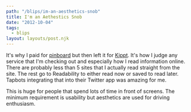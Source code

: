 ```yaml
---
path: "/blips/im-an-aesthetics-snob"
title: I'm an Aethestics Snob
date: "2012-10-04"
tags:
  - blips
layout: layouts/post.njk
---
```


It's why I paid for [pinboard](http://pinboard.in) but then left it for [Kippt](http://kippt.com). It's how I judge any service that I'm checking out and especially how I read information online. There are probably less than 5 sites that I actually read straight from the site. The rest go to Readability to either read now or saved to read later. Tapbots integrating that into their Twitter app was amazing for me.

This is huge for people that spend lots of time in front of screens. The minimum requirement is usability but aesthetics are used for driving enthusiasm.
